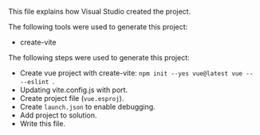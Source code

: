 This file explains how Visual Studio created the project.

The following tools were used to generate this project:
- create-vite

The following steps were used to generate this project:
- Create vue project with create-vite: `npm init --yes vue@latest vue -- --eslint `.
- Updating vite.config.js with port.
- Create project file (`vue.esproj`).
- Create `launch.json` to enable debugging.
- Add project to solution.
- Write this file.
